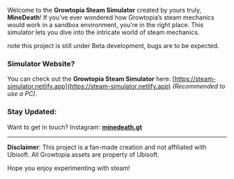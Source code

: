 
Welcome to the **Growtopia Steam Simulator** created by yours truly, **MineDeath**! If you’ve ever wondered how Growtopia’s steam mechanics would work in a sandbox environment, you’re in the right place. This simulator lets you dive into the intricate world of steam mechanics.

note this project is still under Beta development, bugs are to be expected.

### Simulator Website?
You can check out the **Growtopia Steam Simulator** here: [https://steam-simulator.netlify.app](https://steam-simulator.netlify.app) *(Recommended to use a PC)*. 

### Stay Updated:
Want to get in touch? Instagram: [**minedeath.gt**](https://www.instagram.com/minedeath.gt) 

---

**Disclaimer**: This project is a fan-made creation and not affiliated with Ubisoft. All Growtopia assets are property of Ubisoft.

Hope you enjoy experimenting with steam!
